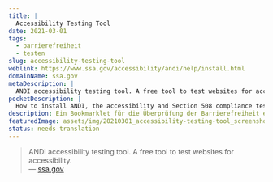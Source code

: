 ```yaml
---
title: |
  Accessibility Testing Tool
date: 2021-03-01
tags:
  - barrierefreiheit
  - testen
slug: accessibility-testing-tool
weblink: https://www.ssa.gov/accessibility/andi/help/install.html
domainName: ssa.gov
metaDescription: |
  ANDI accessibility testing tool. A free tool to test websites for accessibility.
pocketDescription: |
  How to install ANDI, the accessibility and Section 508 compliance testing tool. ANDI Drag to your bookmarks toolbar.
description: Ein Bookmarklet für die Überprüfung der Barrierefreiheit einer Website.
featuredImage: assets/img/20210301_accessibility-testing-tool_screenshot.png
status: needs-translation
---
```

<blockquote>ANDI accessibility testing tool. A free tool to test websites for accessibility.
<footer>— <a href="https://www.ssa.gov/accessibility/andi/help/install.html">ssa.gov</a></footer></blockquote>
